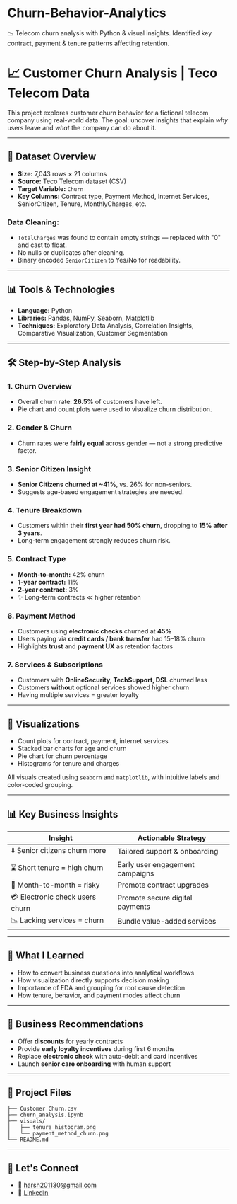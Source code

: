 # Churn-Behavior-Analytics
📉 Telecom churn analysis with Python &amp; visual insights. Identified key contract, payment &amp; tenure patterns affecting retention.
# 📈 Customer Churn Analysis | Teco Telecom Data

This project explores customer churn behavior for a fictional telecom company using real-world data. The goal: uncover insights that explain *why* users leave and *what* the company can do about it.

---

## 📃 Dataset Overview

- **Size:** 7,043 rows × 21 columns
- **Source:** Teco Telecom dataset (CSV)
- **Target Variable:** `Churn`
- **Key Columns:** Contract type, Payment Method, Internet Services, SeniorCitizen, Tenure, MonthlyCharges, etc.

### Data Cleaning:
- `TotalCharges` was found to contain empty strings — replaced with "0" and cast to float.
- No nulls or duplicates after cleaning.
- Binary encoded `SeniorCitizen` to Yes/No for readability.

---

## 📊 Tools & Technologies
- **Language:** Python
- **Libraries:** Pandas, NumPy, Seaborn, Matplotlib
- **Techniques:** Exploratory Data Analysis, Correlation Insights, Comparative Visualization, Customer Segmentation

---

## 🛠️ Step-by-Step Analysis

### 1. Churn Overview
- Overall churn rate: **26.5%** of customers have left.
- Pie chart and count plots were used to visualize churn distribution.

### 2. Gender & Churn
- Churn rates were **fairly equal** across gender — not a strong predictive factor.

### 3. Senior Citizen Insight
- **Senior Citizens churned at ~41%**, vs. 26% for non-seniors.
- Suggests age-based engagement strategies are needed.

### 4. Tenure Breakdown
- Customers within their **first year had 50% churn**, dropping to **15% after 3 years**.
- Long-term engagement strongly reduces churn risk.

### 5. Contract Type
- **Month-to-month:** 42% churn
- **1-year contract:** 11%
- **2-year contract:** 3%
- ✨ Long-term contracts ≪ higher retention

### 6. Payment Method
- Customers using **electronic checks** churned at **45%**
- Users paying via **credit cards / bank transfer** had 15–18% churn
- Highlights **trust** and **payment UX** as retention factors

### 7. Services & Subscriptions
- Customers with **OnlineSecurity, TechSupport, DSL** churned less
- Customers **without** optional services showed higher churn
- Having multiple services = greater loyalty

---

## 🎨 Visualizations
- Count plots for contract, payment, internet services
- Stacked bar charts for age and churn
- Pie chart for churn percentage
- Histograms for tenure and charges

All visuals created using `seaborn` and `matplotlib`, with intuitive labels and color-coded grouping.

---

## 📊 Key Business Insights

| Insight | Actionable Strategy |
|--------|---------------------|
| ⬇️ Senior citizens churn more | Tailored support & onboarding |
| ⌛ Short tenure = high churn | Early user engagement campaigns |
| 📝 Month-to-month = risky | Promote contract upgrades |
| 💳 Electronic check users churn | Promote secure digital payments |
| 📉 Lacking services = churn | Bundle value-added services |

---

## 🌟 What I Learned
- How to convert business questions into analytical workflows
- How visualization directly supports decision making
- Importance of EDA and grouping for root cause detection
- How tenure, behavior, and payment modes affect churn

---

## 📄 Business Recommendations
- Offer **discounts** for yearly contracts
- Provide **early loyalty incentives** during first 6 months
- Replace **electronic check** with auto-debit and card incentives
- Launch **senior care onboarding** with human support

---

## 📁 Project Files
```
├── Customer Churn.csv
├── churn_analysis.ipynb
├── visuals/
│   ├── tenure_histogram.png
│   └── payment_method_churn.png
└── README.md
```

---

## 👋 Let's Connect
- 📧 harsh201130@gmail.com
- 💼 [LinkedIn](https://www.linkedin.com/in/harsh-sharma-354379294/)
